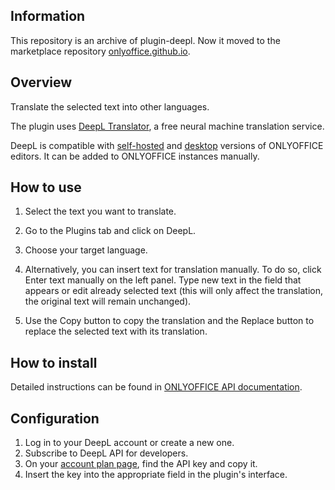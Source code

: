 ## Information

This repository is an archive of plugin-deepl. Now it moved to the marketplace repository [onlyoffice.github.io](https://github.com/ONLYOFFICE/onlyoffice.github.io/tree/master/sdkjs-plugins/content).

## Overview

Translate the selected text into other languages.

The plugin uses [DeepL Translator](https://www.deepl.com/translator), a free neural machine translation service.

DeepL is compatible with [self-hosted](https://github.com/ONLYOFFICE/DocumentServer) and [desktop](https://github.com/ONLYOFFICE/DesktopEditors) versions of ONLYOFFICE editors. It can be added to ONLYOFFICE instances manually.

## How to use

1. Select the text you want to translate.

2. Go to the Plugins tab and click on DeepL.

3. Choose your target language.

4. Alternatively, you can insert text for translation manually. To do so, click Enter text manually on the left panel. Type new text in the field that appears or edit already selected text (this will only affect the translation, the original text will remain unchanged).

5. Use the Copy button to copy the translation and the Replace button to replace the selected text with its translation.

## How to install

Detailed instructions can be found in [ONLYOFFICE API documentation](https://api.onlyoffice.com/plugin/installation).

## Configuration

1. Log in to your DeepL account or create a new one.
2. Subscribe to DeepL API for developers.
3. On your [account plan page](https://www.deepl.com/pro-account/plan), find the API key and copy it.
4. Insert the key into the appropriate field in the plugin's interface.
